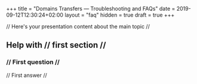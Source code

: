 +++
title = "Domains Transfers — Troubleshooting and FAQs"
date = 2019-09-12T12:30:24+02:00
layout = "faq"
hidden = true
draft = true
+++

// Here's your presentation content about the main topic //

## Help with // first section //

### // First question //

// First answer //
